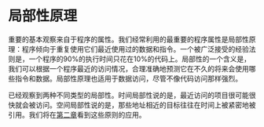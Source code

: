 # 局部性原理

重要的基本观察来自于程序的属性。我们经常利用的最重要的程序属性是局部性原理：程序倾向于重复使用它们最近使用过的数据和指令。一个被广泛接受的经验法则是，一个程序的90%的执行时间只花在10%的代码上。局部性的一个含义是，我们可以根据一个程序最近的访问情况，合理准确地预测它在不久的将来会使用哪些指令和数据。局部性原理也适用于数据访问，尽管不像代码访问那样强烈。

已经观察到两种不同类型的局部性。时间局部性说的是，最近访问的项目很可能很快就会被访问。空间局部性说的是，那些地址相近的目标往往在时间上被紧密地被引用。我们将在[第二章](../../di-er-zhang-nei-cun-ceng-ci-jie-gou-she-ji.md)看到这些原则的应用。
